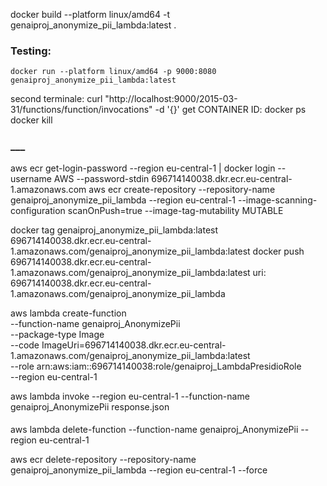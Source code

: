 


docker build --platform linux/amd64 -t genaiproj_anonymize_pii_lambda:latest .
### Testing: ###
    docker run --platform linux/amd64 -p 9000:8080 genaiproj_anonymize_pii_lambda:latest
second terminale:
    curl "http://localhost:9000/2015-03-31/functions/function/invocations" -d '{}'
get CONTAINER ID:
    docker ps
    docker kill <CONTAINER ID>
### ___ ###

aws ecr get-login-password --region eu-central-1 | docker login --username AWS --password-stdin 696714140038.dkr.ecr.eu-central-1.amazonaws.com
aws ecr create-repository --repository-name genaiproj_anonymize_pii_lambda --region eu-central-1 --image-scanning-configuration scanOnPush=true --image-tag-mutability MUTABLE

docker tag genaiproj_anonymize_pii_lambda:latest 696714140038.dkr.ecr.eu-central-1.amazonaws.com/genaiproj_anonymize_pii_lambda:latest
docker push 696714140038.dkr.ecr.eu-central-1.amazonaws.com/genaiproj_anonymize_pii_lambda:latest
uri: 696714140038.dkr.ecr.eu-central-1.amazonaws.com/genaiproj_anonymize_pii_lambda

aws lambda create-function \
  --function-name genaiproj_AnonymizePii \
  --package-type Image \
  --code ImageUri=696714140038.dkr.ecr.eu-central-1.amazonaws.com/genaiproj_anonymize_pii_lambda:latest \
  --role arn:aws:iam::696714140038:role/genaiproj_LambdaPresidioRole \
   --region eu-central-1


aws lambda invoke --region eu-central-1 --function-name genaiproj_AnonymizePii response.json



####

aws lambda delete-function --function-name genaiproj_AnonymizePii --region eu-central-1

aws ecr delete-repository --repository-name genaiproj_anonymize_pii_lambda --region eu-central-1 --force
